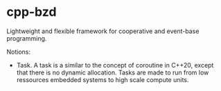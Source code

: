 # cpp-bzd

Lightweight and flexible framework for cooperative and event-base programming.

Notions:
- Task. A task is a similar to the concept of coroutine in C++20, except that there is no dynamic allocation. Tasks are made to run from low ressources embedded systems to high scale compute units.
